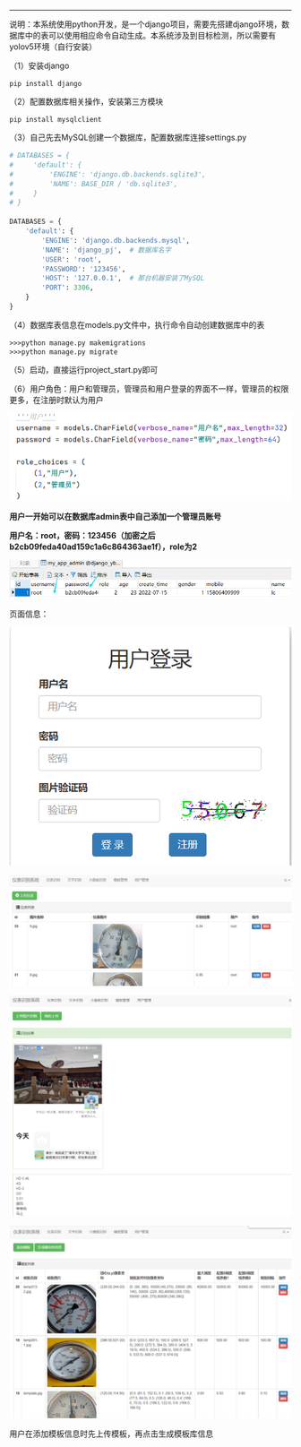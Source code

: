 ------

说明：本系统使用python开发，是一个django项目，需要先搭建django环境，数据库中的表可以使用相应命令自动生成。本系统涉及到目标检测，所以需要有yolov5环境（自行安装）

（1）安装django

```
pip install django
```

（2）配置数据库相关操作，安装第三方模块

```
pip install mysqlclient
```

（3）自己先去MySQL创建一个数据库，配置数据库连接settings.py

```python
# DATABASES = {
#     'default': {
#         'ENGINE': 'django.db.backends.sqlite3',
#         'NAME': BASE_DIR / 'db.sqlite3',
#     }
# }
 
DATABASES = {
    'default': {
        'ENGINE': 'django.db.backends.mysql',
        'NAME': 'django_pj',  # 数据库名字
        'USER': 'root',
        'PASSWORD': '123456',
        'HOST': '127.0.0.1',  # 那台机器安装了MySQL
        'PORT': 3306,
    }
}
```

（4）数据库表信息在models.py文件中，执行命令自动创建数据库中的表

```
>>>python manage.py makemigrations
>>>python manage.py migrate
```



（5）启动，直接运行project_start.py即可

（6）用户角色：用户和管理员，管理员和用户登录的界面不一样，管理员的权限更多，在注册时默认为用户

![1663558139937](/使用教程.assets/1663558139937.png)



**用户一开始可以在数据库admin表中自己添加一个管理员账号**

**用户名：root，密码：123456（加密之后b2cb09feda40ad159c1a6c864363ae1f），role为2**

![1663558202737](/使用教程.assets/1663558202737.png)

页面信息：

![1663558246853](/使用教程.assets/1663558246853.png)

![1663558289000](/使用教程.assets/1663558289000.png)



![1663558329101](/使用教程.assets/1663558329101.png)

![1663558359363](/使用教程.assets/1663558359363.png)



用户在添加模板信息时先上传模板，再点击生成模板库信息























